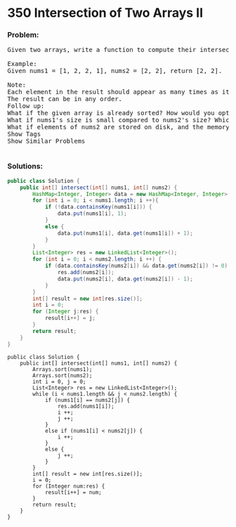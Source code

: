 # 350 Intersection of Two Arrays II

### Problem:

<pre>
Given two arrays, write a function to compute their intersection.

Example:
Given nums1 = [1, 2, 2, 1], nums2 = [2, 2], return [2, 2].

Note:
Each element in the result should appear as many times as it shows in both arrays.
The result can be in any order.
Follow up:
What if the given array is already sorted? How would you optimize your algorithm?
What if nums1's size is small compared to nums2's size? Which algorithm is better?
What if elements of nums2 are stored on disk, and the memory is limited such that you cannot load all elements into the memory at once?
Show Tags
Show Similar Problems

</pre>

### Solutions:

```java
public class Solution {
    public int[] intersect(int[] nums1, int[] nums2) {
        HashMap<Integer, Integer> data = new HashMap<Integer, Integer>();
        for (int i = 0; i < nums1.length; i ++){
            if (!data.containsKey(nums1[i])) {
                data.put(nums1[i], 1);
            }
            else {
                data.put(nums1[i], data.get(nums1[i]) + 1);
            }
        }
        List<Integer> res = new LinkedList<Integer>();
        for (int i = 0; i < nums2.length; i ++) {
            if (data.containsKey(nums2[i]) && data.get(nums2[i]) != 0) {
                res.add(nums2[i]);
                data.put(nums2[i], data.get(nums2[i]) - 1);
            }
        }
        int[] result = new int[res.size()];
        int i = 0;
        for (Integer j:res) {
            result[i++] = j;
        }
        return result;
    }
}
```

```
public class Solution {
    public int[] intersect(int[] nums1, int[] nums2) {
        Arrays.sort(nums1);
        Arrays.sort(nums2);
        int i = 0, j = 0;
        List<Integer> res = new LinkedList<Integer>();
        while (i < nums1.length && j < nums2.length) {
            if (nums1[i] == nums2[j]) {
                res.add(nums1[i]);
                i ++;
                j ++;
            }
            else if (nums1[i] < nums2[j]) {
                i ++;
            }
            else {
                j ++;
            }
        }
        int[] result = new int[res.size()];
        i = 0;
        for (Integer num:res) {
            result[i++] = num;
        }
        return result;
    }
}
```